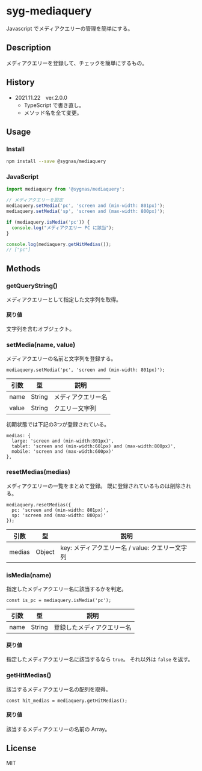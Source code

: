 # syg-mediaquery

Javascript でメディアクエリーの管理を簡単にする。

## Description
メディアクエリーを登録して、チェックを簡単にするもの。

## History

- 2021.11.22　ver.2.0.0
  - TypeScript で書き直し。
  - メソッド名を全て変更。


## Usage

### Install

```sh
npm install --save @sygnas/mediaquery
```

### JavaScript
```JavaScript
import mediaquery from '@sygnas/mediaquery';

// メディアクエリーを設定
mediaquery.setMedia('pc', 'screen and (min-width: 801px)');
mediaquery.setMedia('sp', 'screen and (max-width: 800px)');

if (mediaquery.isMedia('pc')) {
  console.log("メディアクエリー PC に該当");
}

console.log(mediaquery.getHitMedias());
// ["pc"]
```

## Methods

### getQueryString()

メディアクエリーとして指定した文字列を取得。

#### 戻り値

文字列を含むオブジェクト。


### setMedia(name, value)

メディアクエリーの名前と文字列を登録する。

```
mediaquery.setMedia('pc', 'screen and (min-width: 801px)');
```

| 引数 | 型 | 説明 |
| ---- | -- | ---- |
| name | String | メディアクエリー名 |
| value | String | クエリー文字列 |

初期状態では下記の3つが登録されている。

```
medias: {
  large: 'screen and (min-width:801px)',
  tablet: 'screen and (min-width:601px) and (max-width:800px)',
  mobile: 'screen and (max-width:600px)'
},
```

### resetMedias(medias)

メディアクエリーの一覧をまとめて登録。
既に登録されているものは削除される。

```
mediaquery.resetMedias({
  pc: 'screen and (min-width: 801px)',
  sp: 'screen and (max-width: 800px)'
});
```

| 引数 | 型 | 説明 |
| ---- | -- | ---- |
| medias | Object | key: メディアクエリー名 / value: クエリー文字列 |

### isMedia(name)

指定したメディアクエリー名に該当するかを判定。

```
const is_pc = mediaquery.isMedia('pc');
```

| 引数 | 型 | 説明 |
| ---- | -- | ---- |
| name | String | 登録したメディアクエリー名 |

#### 戻り値

指定したメディアクエリー名に該当するなら `true`。
それ以外は `false` を返す。


### getHitMedias()

該当するメディアクエリー名の配列を取得。

```
const hit_medias = mediaquery.getHitMedias();
```

#### 戻り値

該当するメディアクエリーの名前の Array。


## License
MIT
